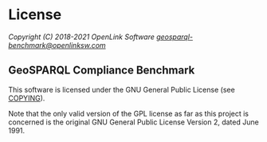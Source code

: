 License
=======

*Copyright (C) 2018-2021 OpenLink Software <geosparql-benchmark@openlinksw.com>*

GeoSPARQL Compliance Benchmark
------------------------------------------------------
This software is licensed under the GNU General Public License (see
[COPYING](COPYING.md)).

Note that the only valid version of the GPL license as far as this project
is concerned is the original GNU General Public License Version 2, dated
June 1991.

